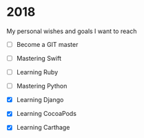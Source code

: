 # 2018
My personal wishes and goals I want to reach

- [ ] Become a GIT master

- [ ] Mastering Swift

- [ ] Learning Ruby

- [ ] Mastering Python

- [x] Learning Django

- [x] Learning CocoaPods

- [x] Learning Carthage
